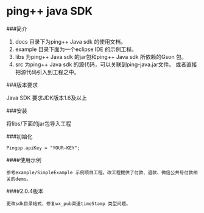 ping++ java SDK
============

###简介
 1. docs 目录下为ping++ Java sdk 的使用文档。
 1. example 目录下面为一个eclipse IDE 的示例工程。
 1. libs 为ping++ Java sdk 的jar包和ping++ Java sdk 所依赖的Gson 包。
 1. src  为ping++ Java sdk 的源代码，可以关联到ping-java.jar文件。 或者直接把源代码引入到工程之中。


###版本要求

Java SDK 要求JDK版本1.6及以上
  
###安装

将libs/下面的jar包导入工程

###初始化

    Pingpp.apiKey = "YOUR-KEY"; 
    
####使用示例
    
    参考example/SimpleExample 示例项目工程。改工程提供了付款、退款、微信公共号付款相关的demo。
    
    
####2.0.4版本

    更改sdk目录格式，修复wx_pub渠道timeStamp 类型问题。




